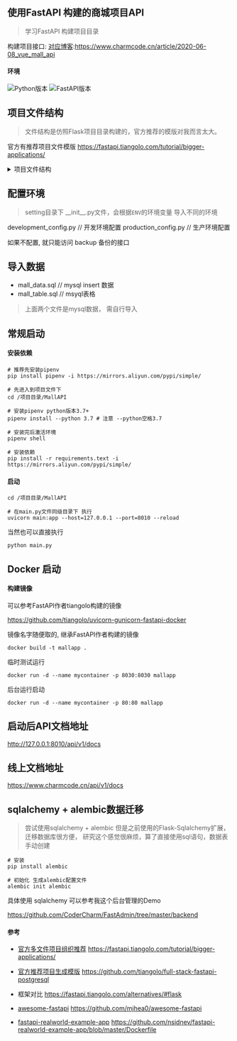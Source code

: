 ## 使用FastAPI 构建的商城项目API

> 学习FastAPI 构建项目目录

构建项目接口: [对应博客](https://www.charmcode.cn/article/2020-06-08_vue_mall_api):https://www.charmcode.cn/article/2020-06-08_vue_mall_api

#### 环境
![Python版本](https://img.shields.io/badge/Python-3.7+-brightgreen.svg "版本号")
![FastAPI版本](https://img.shields.io/badge/FastAPI-0.55.1-ff69b4.svg "版本号")

## 项目文件结构

> 文件结构是仿照Flask项目目录构建的，官方推荐的模版对我而言太大。

官方有推荐项目文件模版  https://fastapi.tiangolo.com/tutorial/bigger-applications/


<details>
<summary>项目文件结构</summary>

```
.
|_app                           // 主项目文件
| 
|___api
| |_____init__.py               // (重要)工厂模式生成app对象
| |____v1
| |____database.py              // 数据库对象
| |____schemas.py               // 验证参数       （可放到对应模块内)
| |____models.py                // models模型类型 （可放到对应模块内)
| |____home                     // 项目模块文件
| | |____home.py
| | |______init__.py
| | |____home_backup.py
| |____category
| | |______init__.py
| |______init__.py
| |____profile
| | |____profile.py
| | |______init__.py
| |____goods
|   |____goods.py
|   |____goods_backup.py
|____test                     // 测试用例
| |______init__.py
| |____test_sqlite.py
|____utils                    // 工具类
| |______init__.py
| |___response_code.py        // 自定义返回的状态码
|____setting                  // 配置文件夹
| |______init__.py            // 根据虚拟环境 导出不同配置
| |____development_config.py  // 开发环境配置
| |____production_config.py   // 生产环境配置
|____extensions               // 扩展文件
| |______init__.py            // 导出扩展文件
| |____logger.py              // 
|____alembic                  //   alembic  初始化自动生成的 
| |____script.py.mako
| |____env.py
| |____versions
| |____README
|____alembic.ini              // alembic  初始化自动生成的 
|____.gitignore
|____requirements.text        // 依赖文件
|____main.py                  // 项目启动文件
|____mall_data.sql            // mysql insert 数据
|____mall_table.sql           // msyql表格 
|____README.md
|____Pipfile
|____Pipfile.lock

```

</details>

## 配置环境
> setting目录下 \_\_init__.py文件，会根据`ENV`的环境变量 导入不同的环境

development_config.py  // 开发环境配置
production_config.py   // 生产环境配置

如果不配置, 就只能访问 backup 备份的接口

## 导入数据

- mall_data.sql            // mysql insert 数据
- mall_table.sql           // msyql表格 

> 上面两个文件是mysql数据， 需自行导入

## 常规启动

#### 安装依赖
```
# 推荐先安装pipenv
pip install pipenv -i https://mirrors.aliyun.com/pypi/simple/

# 先进入到项目文件下
cd /项目目录/MallAPI

# 安装pipenv python版本3.7+
pipenv install --python 3.7 # 注意 --python空格3.7

# 安装完后激活环境
pipenv shell

# 安装依赖
pip install -r requirements.text -i https://mirrors.aliyun.com/pypi/simple/

```

#### 启动

```
cd /项目目录/MallAPI

# 在main.py文件同级目录下 执行
uvicorn main:app --host=127.0.0.1 --port=8010 --reload
```

当然也可以直接执行

```
python main.py
```

## Docker 启动

#### 构建镜像

可以参考FastAPI作者tiangolo构建的镜像

https://github.com/tiangolo/uvicorn-gunicorn-fastapi-docker

镜像名字随便取的, 继承FastAPI作者构建的镜像

```shell
docker build -t mallapp .

```

临时测试运行
```shell
docker run -d --name mycontainer -p 8030:8030 mallapp
```

后台运行启动

```shell
docker run -d --name mycontainer -p 80:80 mallapp
```

## 启动后API文档地址

http://127.0.0.1:8010/api/v1/docs    


## 线上文档地址

https://www.charmcode.cn/api/v1/docs


## sqlalchemy + alembic数据迁移

> 尝试使用sqlalchemy + alembic 但是之前使用的Flask-Sqlalchemy扩展，迁移数据库很方便，
研究这个感觉很麻烦，算了直接使用sql语句，数据表手动创建

```
# 安装
pip install alembic

# 初始化 生成alembic配置文件
alembic init alembic
```

具体使用 sqlalchemy 可以参考我这个后台管理的Demo

https://github.com/CoderCharm/FastAdmin/tree/master/backend



#### 参考
- [官方多文件项目组织推荐](https://fastapi.tiangolo.com/tutorial/bigger-applications/) https://fastapi.tiangolo.com/tutorial/bigger-applications/
 
- [官方推荐项目生成模版](https://github.com/tiangolo/full-stack-fastapi-postgresql) https://github.com/tiangolo/full-stack-fastapi-postgresql

- 框架对比 https://fastapi.tiangolo.com/alternatives/#flask

- [awesome-fastapi](https://github.com/mjhea0/awesome-fastapi) https://github.com/mjhea0/awesome-fastapi

- [fastapi-realworld-example-app](https://github.com/nsidnev/fastapi-realworld-example-app/blob/master/Dockerfile) https://github.com/nsidnev/fastapi-realworld-example-app/blob/master/Dockerfile